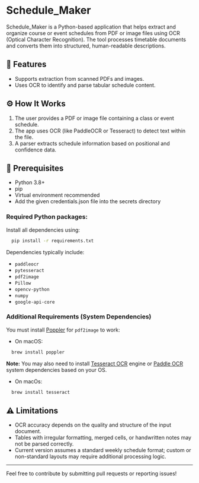 # Schedule_Maker

Schedule_Maker is a Python-based application that helps extract and organize course or event schedules from PDF or image
files using OCR (Optical Character Recognition). The tool processes timetable documents and converts them into
structured, human-readable descriptions.

## 📌 Features

- Supports extraction from scanned PDFs and images.
- Uses OCR to identify and parse tabular schedule content.

## ⚙️ How It Works

1. The user provides a PDF or image file containing a class or event schedule.
2. The app uses OCR (like PaddleOCR or Tesseract) to detect text within the file.
3. A parser extracts schedule information based on positional and confidence data.

## 🧰 Prerequisites

- Python 3.8+
- pip
- Virtual environment recommended
- Add the given credentials.json file into the secrets directory

### Required Python packages:

Install all dependencies using:

```bash
  pip install -r requirements.txt
```

Dependencies typically include:

- `paddleocr`
- `pytesseract`
- `pdf2image`
- `Pillow`
- `opencv-python`
- `numpy`
- `google-api-core`

### Additional Requirements (System Dependencies)

You must install [Poppler](https://poppler.freedesktop.org/) for `pdf2image` to work:

- On macOS:

```bash
  brew install poppler
```

**Note:** You may also need to install [Tesseract OCR](https://github.com/tesseract-ocr/tesseract) engine or [Paddle OCR](https://github.com/PaddlePaddle/PaddleOCR) system dependencies based on your OS.

- On macOs:

```bash
  brew install tesseract
```

## ⚠️ Limitations

- OCR accuracy depends on the quality and structure of the input document.
- Tables with irregular formatting, merged cells, or handwritten notes may not be parsed correctly.
- Current version assumes a standard weekly schedule format; custom or non-standard layouts may require additional
  processing logic.

---

Feel free to contribute by submitting pull requests or reporting issues!
